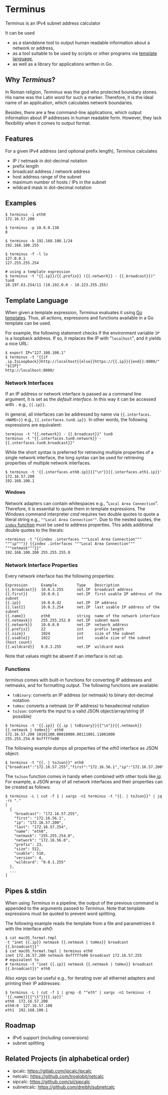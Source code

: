 # Terminus

Terminus is an IPv4 subnet address calculator

It can be used

- as a standalone tool to output human readable information about a network or address,
- as a tool suitable to be used by scripts or other programs via [template language](#Template-Language),
- as well as a library for applications written in Go.

## Why *Terminus*?

In Roman religion, *Terminus* was the god who protected boundary stones.
His name was the Latin word for such a marker.
Therefore, it is the ideal name of an application, which calculates network boundaries.

Besides, there are a few command-line applications, which output information about IP addresses in human readable form.
However, they lack flexibility when it comes to output format.

## Features

For a given IPv4 address (and optional prefix length), *Terminus* calculates

- IP / netmask in dot-decimal notation
- prefix length
- broadcast address / network address
- host address range of the subnet
- maximum number of hosts / IPs in the subnet
- wildcard mask in dot-decimal notation

## Examples

```shell script
$ terminus -i eth0
172.16.57.200

$ terminus -p 10.0.0.138
8

$ terminus -b 192.168.100.1/24
192.168.100.255

$ terminus -f -l lo
127.0.0.1
127.255.255.254

# using a template expression
$ terminus -t "{{.ip}}/{{.prefix}} ({{.network}} - {{.broadcast}})" tun0
10.197.63.254/11 (10.192.0.0 - 10.223.255.255)
```

## Template Language

When given a template expression, *Terminus* evaluates it using [Go templates](https://golang.org/pkg/text/template/#pkg-overview).
Thus, all actions, expressions and functions available in a Go template can be used.

For example, the following statement checks if the environment variable `IP` is a loopback address.
If so, it replaces the IP with "`localhost`", and it yields a nice URL:

```shell script
$ export IP="127.100.100.1"
$ terminus -t "{{if .ip.IsLoopback}}http://localhost{{else}}https://{{.ip}}{{end}}:8080/" "${IP}"
http://localhost:8080/
```

### Network Interfaces

If an IP address or network interface is passed as a command line argument, it is set as the *default interface*.
In this way it can be accessed with `.` e.g., `{{.ip}}`.

In general, all interfaces can be addressed by name via `{{.interfaces.<NAME>}}` e.g., `{{.interfaces.tun0.ip}}`.
In other words, the following expressions are equivalent:

```shell script
terminus -t "{{.network}} - {{.broadcast}}" tun0
terminus -t "{{.interfaces.tun0.network}} - {{.interfaces.tun0.broadcast}}"
```

While the short syntax is preferred for retrieving multiple properties of a single network interface,
the long syntax can be used for retrieving properties of multiple network interfaces.

```shell script
$ terminus -t '{{.interfaces.eth0.ip}}{{"\n"}}{{.interfaces.eth1.ip}}'
172.16.57.200
192.168.100.1
```

#### Windows

Network adapters can contain whitespaces e.g., "`Local Area Connection`".
Therefore, it is essential to quote them in template expressions.
The Windows command interpreter *cmd* requires two double quotes to quote a literal string e.g., `""Local Area Connection""`.
Due to the nested quotes, the [`index` function](https://golang.org/pkg/text/template/#hdr-Functions) must be used to address properties.
This adds additional double quotes to the literals:

```shell script
>terminus -t "{{index .interfaces """Local Area Connection""" """ip"""}} {{index .interfaces """Local Area Connection""" """netmask"""}}"
192.168.100.200 255.255.255.0
```

### Network Interface Properties

Every network interface has the following properties:

```text
Expression      Example         Type    Description
{{.broadcast}}  10.0.3.255      net.IP  broadcast address
{{.first}}      10.0.0.1        net.IP  first usable IP address of the subnet
{{.ip}}         10.0.0.42       net.IP  IP address
{{.last}}       10.0.3.254      net.IP  last usable IP address of the subnet
{{.name}}       eth0            string  name of the network interface
{{.netmask}}    255.255.252.0   net.IP  subnet mask
{{.network}}    10.0.0.0        net.IP  network address
{{.prefix}}     22              int     prefix length
{{.size}}       1024            int     size of the subnet
{{.usable}}     1022            int     usable size of the subnet (host count)
{{.wildcard}}   0.0.3.255       net.IP  wildcard mask
```

Note that values might be absent if an interface is not up.

### Functions

*terminus* comes with built-in functions for converting IP addresses and netmasks, and for formatting output.
The following functions are available:

- `toBinary`: converts an IP address (or netmask) to binary dot-decimal notation
- `toHex`: converts a netmask (or IP address) to hexadecimal notation
- `toJson`: converts the input to a valid JSON object/array/string (if possible)

```shell script
$ terminus -t '{{.ip}} {{.ip | toBinary}}{{"\n"}}{{.netmask}} {{.netmask | toHex}}' eth0
172.16.57.200 10101100.00010000.00111001.11001000
255.255.254.0 0xfffffe00
```

The following example dumps all properties of the *eth0* interface as JSON object:

```shell script
$ terminus -t "{{. | toJson}}" eth0
{"broadcast":"172.16.57.255","first":"172.16.56.1","ip":"172.16.57.200","last":"172.16.57.254","name":"eth0","netmask":"255.255.254.0","network":"172.16.56.0","prefix":23,"size":512,"usable":510,"version":4,"wildcard":"0.0.1.255"}
```

The `toJson` function comes in handy when combined with other tools like *[jq](https://stedolan.github.io/jq/)*.
For example, a JSON array of all network interfaces and their properties can be created as follows:

```shell script
$ terminus -L | cut -f 1 | xargs -n1 terminus -t "{{. | toJson}}" | jq -rs "."
[
  {
    "broadcast": "172.16.57.255",
    "first": "172.16.56.1",
    "ip": "172.16.57.200",
    "last": "172.16.57.254",
    "name": "eth0",
    "netmask": "255.255.254.0",
    "network": "172.16.56.0",
    "prefix": 23,
    "size": 512,
    "usable": 510,
    "version": 4,
    "wildcard": "0.0.1.255"
  },
  ...
]
```

## Pipes & stdin

When using *Terminus* in a pipeline, the output of the previous command is appended to the arguments passed to *Terminus*.
Note that template expressions must be quoted to prevent word splitting.

The following example reads the template from a file and parametrizes it with the interface *eth0*:

```shell script
$ cat macOS_format.tmpl
-t "inet {{.ip}} netmask {{.netmask | toHex}} broadcast {{.broadcast}}"
$ cat macOS_format.tmpl | terminus eth0
inet 172.16.57.200 netmask 0xfffffe00 broadcast 172.16.57.255
# equivalent to
# terminus -t "inet {{.ip}} netmask {{.netmask | toHex}} broadcast {{.broadcast}}" eth0
```

Also *xargs* can be useful e.g., for iterating over all ethernet adapters and printing their IP addresses:

```shell script
$ terminus -L | cut -f 1 | grep -E "^eth" | xargs -n1 terminus -t '{{.name}}{{"\t"}}{{.ip}}'
eth0  172.16.57.200
eth0:0  127.16.57.100
eth1  192.168.100.1
```

## Roadmap

- IPv6 support (including conversions)
- subnet splitting

## Related Projects (in alphabetical order)

- ipcalc: <https://gitlab.com/ipcalc/ipcalc>
- netcalc: <https://github.com/troglobit/netcalc>
- sipcalc: <https://github.com/sii/sipcalc>
- subnetcalc: <https://github.com/dreibh/subnetcalc>
